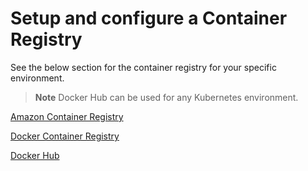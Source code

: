 
# Setup and configure a Container Registry

See the below section for the container registry for your specific environment.

> **Note** Docker Hub can be used for any Kubernetes environment.

[Amazon Container Registry](README-docer-cr-amazon.md)

[Docker Container Registry](README=docker-cr-google.md)

[Docker Hub](README=docker-hub.md)
